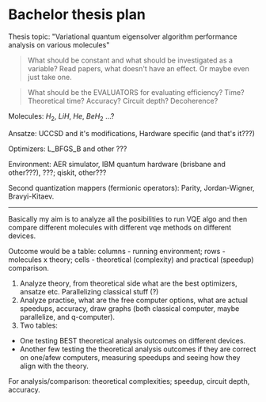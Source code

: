# Bachelor thesis plan

Thesis topic: "Variational quantum eigensolver algorithm performance analysis on various molecules"

> What should be constant and what should be investigated as a variable? Read papers, what doesn't have an effect. Or maybe even just take one.

> What should be the EVALUATORS for evaluating efficiency? Time? Theoretical time? Accuracy? Circuit depth? Decoherence?

Molecules: $H_2$, $LiH$, $He$, $BeH_2$ ...?

Ansatze: UCCSD and it's modifications, Hardware specific (and that's it???)

Optimizers: L_BFGS_B and other ???

Environment: AER simulator, IBM quantum hardware (brisbane and other???), ???; qiskit, other???

Second quantization mappers (fermionic operators): Parity, Jordan-Wigner, Bravyi-Kitaev.

---

Basically my aim is to analyze all the posibilities to run VQE algo and then compare different molecules with different vqe methods on different devices.

Outcome would be a table: columns - running environment; rows - molecules x theory; cells - theoretical (complexity) and practical (speedup) comparison.

1. Analyze theory, from theoretical side what are the best optimizers, ansatze etc. Parallelizing classical stuff (?)
2. Analyze practise, what are the free computer options, what are actual speedups, accuracy, draw graphs (both classical computer, maybe parallelize, and q-computer).
3. Two tables:

- One testing BEST theoretical analysis outcomes on different devices.
- Another few testing the theoretical analysis outcomes if they are correct on one/afew computers, measuring speedups and seeing how they align with the theory.

For analysis/comparison: theoretical complexities; speedup, circuit depth, accuracy.
